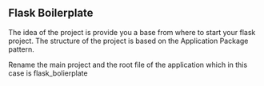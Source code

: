 ## Flask Boilerplate
The idea of the project is provide you a base from where to start your flask project. The structure of the project is based on the Application Package pattern.

Rename the main project and the root file of the application which in this case is flask_bolierplate